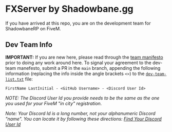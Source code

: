 # FXServer by Shadowbane.gg

If you have arrived at this repo, you are on the development team for ShadowbaneRP on FiveM.

## Dev Team Info

**IMPORTANT:** If you are new here, please read through the [team manifesto](team/dev-team/dev-team-manifesto.md) prior to doing any work around here. To signal your agreement to the dev-team manefesto, submit a PR in the `main` branch, appending the following information (replacing the info inside the angle brackets `<>`) to the [`dev-team-list.txt`](team/dev-team/dev-team-list.txt) file:

```plaintext
FirstName LastInitial - <GitHub Username> - <Discord User Id>
```

*NOTE: The Discord User Id you provide needs to be the same as the one you used for your FiveM "in city" registration.*

*Note: Your Discord Id is a long number, not your alphanumeric Discord "name". You can locate it by following these directions: [Find Your Discord User Id](https://support.discord.com/hc/en-us/articles/206346498-Where-can-I-find-my-User-Server-Message-ID#h_01HRSTXPS58KNN33AZPCZ1W2F2)*


